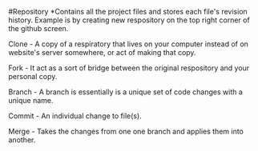 #Repository
*Contains all the project files and stores each file's revision history. Example is by creating new respository on the top right corner of the github screen.

Clone - A copy of a respiratory that lives on your computer instead of on website's server somewhere, or act of making that copy.

Fork - It act as a sort of bridge between the original respository and your personal copy.

Branch - A branch is essentially is a unique set of code changes with a unique name.

Commit - An individual change to file(s).

Merge - Takes the changes from one one branch and applies them into another.
